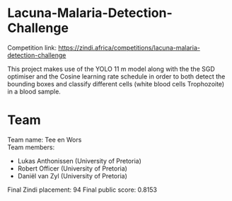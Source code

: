 # Lacuna-Malaria-Detection-Challenge

Competition link: https://zindi.africa/competitions/lacuna-malaria-detection-challenge

This project makes use of the YOLO 11 m model along with the the SGD optimiser and the Cosine learning rate schedule in order to both detect the bounding boxes and classify different cells (white blood cells Trophozoite) in a blood sample.

# Team
Team name: Tee en Wors \
Team members:
- Lukas Anthonissen (University of Pretoria)
- Robert Officer (University of Pretoria)
- Daniël van Zyl (University of Pretoria)

Final Zindi placement: 94
Final public score: 0.8153
